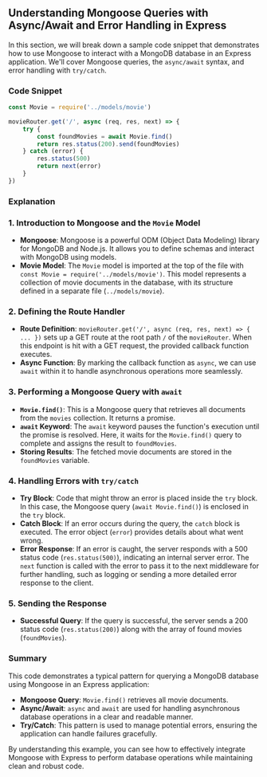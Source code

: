 ## Understanding Mongoose Queries with Async/Await and Error Handling in Express

In this section, we will break down a sample code snippet that demonstrates how to use Mongoose to interact with a MongoDB database in an Express application. We'll cover Mongoose queries, the `async/await` syntax, and error handling with `try/catch`.

### Code Snippet

```jsx
const Movie = require('../models/movie')

movieRouter.get('/', async (req, res, next) => {
    try {
        const foundMovies = await Movie.find()
        return res.status(200).send(foundMovies)
    } catch (error) {
        res.status(500)
        return next(error)
    }
})

```

### Explanation

### 1. Introduction to Mongoose and the `Movie` Model

- **Mongoose**: Mongoose is a powerful ODM (Object Data Modeling) library for MongoDB and Node.js. It allows you to define schemas and interact with MongoDB using models.
- **Movie Model**: The `Movie` model is imported at the top of the file with `const Movie = require('../models/movie')`. This model represents a collection of movie documents in the database, with its structure defined in a separate file (`../models/movie`).

### 2. Defining the Route Handler

- **Route Definition**: `movieRouter.get('/', async (req, res, next) => { ... })` sets up a GET route at the root path `/` of the `movieRouter`. When this endpoint is hit with a GET request, the provided callback function executes.
- **Async Function**: By marking the callback function as `async`, we can use `await` within it to handle asynchronous operations more seamlessly.

### 3. Performing a Mongoose Query with `await`

- **`Movie.find()`**: This is a Mongoose query that retrieves all documents from the `movies` collection. It returns a promise.
- **`await` Keyword**: The `await` keyword pauses the function's execution until the promise is resolved. Here, it waits for the `Movie.find()` query to complete and assigns the result to `foundMovies`.
- **Storing Results**: The fetched movie documents are stored in the `foundMovies` variable.

### 4. Handling Errors with `try/catch`

- **Try Block**: Code that might throw an error is placed inside the `try` block. In this case, the Mongoose query (`await Movie.find()`) is enclosed in the `try` block.
- **Catch Block**: If an error occurs during the query, the `catch` block is executed. The error object (`error`) provides details about what went wrong.
- **Error Response**: If an error is caught, the server responds with a 500 status code (`res.status(500)`), indicating an internal server error. The `next` function is called with the error to pass it to the next middleware for further handling, such as logging or sending a more detailed error response to the client.

### 5. Sending the Response

- **Successful Query**: If the query is successful, the server sends a 200 status code (`res.status(200)`) along with the array of found movies (`foundMovies`).

### Summary

This code demonstrates a typical pattern for querying a MongoDB database using Mongoose in an Express application:

- **Mongoose Query**: `Movie.find()` retrieves all movie documents.
- **Async/Await**: `async` and `await` are used for handling asynchronous database operations in a clear and readable manner.
- **Try/Catch**: This pattern is used to manage potential errors, ensuring the application can handle failures gracefully.

By understanding this example, you can see how to effectively integrate Mongoose with Express to perform database operations while maintaining clean and robust code.